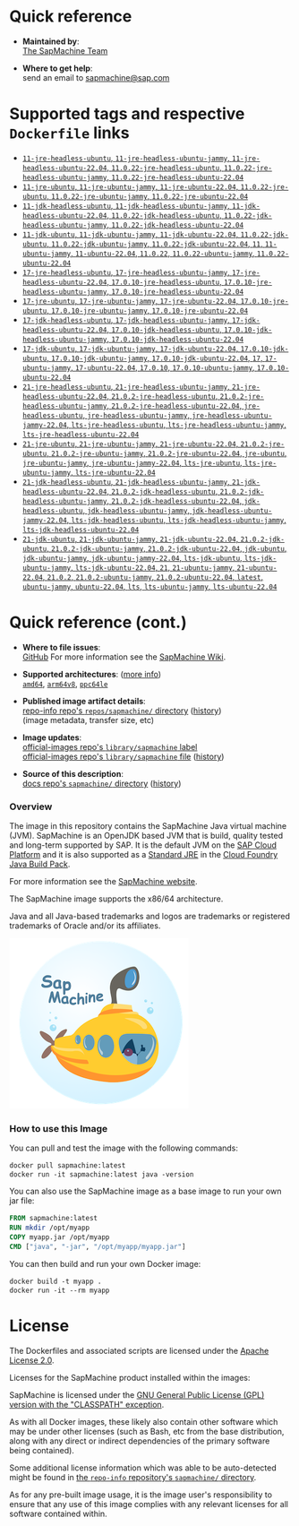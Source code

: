 <!--

********************************************************************************

WARNING:

    DO NOT EDIT "sapmachine/README.md"

    IT IS AUTO-GENERATED

    (from the other files in "sapmachine/" combined with a set of templates)

********************************************************************************

-->

# Quick reference

-	**Maintained by**:  
	[The SapMachine Team](https://github.com/SAP/SapMachine)

-	**Where to get help**:  
	send an email to sapmachine@sap.com

# Supported tags and respective `Dockerfile` links

-	[`11-jre-headless-ubuntu`, `11-jre-headless-ubuntu-jammy`, `11-jre-headless-ubuntu-22.04`, `11.0.22-jre-headless-ubuntu`, `11.0.22-jre-headless-ubuntu-jammy`, `11.0.22-jre-headless-ubuntu-22.04`](https://github.com/SAP/SapMachine-infrastructure/blob/9529e919a1cb124e0c6d281dff8c0de66614aab8/dockerfiles/official/11/ubuntu/jre-headless/Dockerfile)
-	[`11-jre-ubuntu`, `11-jre-ubuntu-jammy`, `11-jre-ubuntu-22.04`, `11.0.22-jre-ubuntu`, `11.0.22-jre-ubuntu-jammy`, `11.0.22-jre-ubuntu-22.04`](https://github.com/SAP/SapMachine-infrastructure/blob/9529e919a1cb124e0c6d281dff8c0de66614aab8/dockerfiles/official/11/ubuntu/jre/Dockerfile)
-	[`11-jdk-headless-ubuntu`, `11-jdk-headless-ubuntu-jammy`, `11-jdk-headless-ubuntu-22.04`, `11.0.22-jdk-headless-ubuntu`, `11.0.22-jdk-headless-ubuntu-jammy`, `11.0.22-jdk-headless-ubuntu-22.04`](https://github.com/SAP/SapMachine-infrastructure/blob/9529e919a1cb124e0c6d281dff8c0de66614aab8/dockerfiles/official/11/ubuntu/jdk-headless/Dockerfile)
-	[`11-jdk-ubuntu`, `11-jdk-ubuntu-jammy`, `11-jdk-ubuntu-22.04`, `11.0.22-jdk-ubuntu`, `11.0.22-jdk-ubuntu-jammy`, `11.0.22-jdk-ubuntu-22.04`, `11`, `11-ubuntu-jammy`, `11-ubuntu-22.04`, `11.0.22`, `11.0.22-ubuntu-jammy`, `11.0.22-ubuntu-22.04`](https://github.com/SAP/SapMachine-infrastructure/blob/9529e919a1cb124e0c6d281dff8c0de66614aab8/dockerfiles/official/11/ubuntu/jdk/Dockerfile)
-	[`17-jre-headless-ubuntu`, `17-jre-headless-ubuntu-jammy`, `17-jre-headless-ubuntu-22.04`, `17.0.10-jre-headless-ubuntu`, `17.0.10-jre-headless-ubuntu-jammy`, `17.0.10-jre-headless-ubuntu-22.04`](https://github.com/SAP/SapMachine-infrastructure/blob/02e2893a30a4f971c40920c89e773dfca0eefee5/dockerfiles/official/17/ubuntu/jre-headless/Dockerfile)
-	[`17-jre-ubuntu`, `17-jre-ubuntu-jammy`, `17-jre-ubuntu-22.04`, `17.0.10-jre-ubuntu`, `17.0.10-jre-ubuntu-jammy`, `17.0.10-jre-ubuntu-22.04`](https://github.com/SAP/SapMachine-infrastructure/blob/02e2893a30a4f971c40920c89e773dfca0eefee5/dockerfiles/official/17/ubuntu/jre/Dockerfile)
-	[`17-jdk-headless-ubuntu`, `17-jdk-headless-ubuntu-jammy`, `17-jdk-headless-ubuntu-22.04`, `17.0.10-jdk-headless-ubuntu`, `17.0.10-jdk-headless-ubuntu-jammy`, `17.0.10-jdk-headless-ubuntu-22.04`](https://github.com/SAP/SapMachine-infrastructure/blob/02e2893a30a4f971c40920c89e773dfca0eefee5/dockerfiles/official/17/ubuntu/jdk-headless/Dockerfile)
-	[`17-jdk-ubuntu`, `17-jdk-ubuntu-jammy`, `17-jdk-ubuntu-22.04`, `17.0.10-jdk-ubuntu`, `17.0.10-jdk-ubuntu-jammy`, `17.0.10-jdk-ubuntu-22.04`, `17`, `17-ubuntu-jammy`, `17-ubuntu-22.04`, `17.0.10`, `17.0.10-ubuntu-jammy`, `17.0.10-ubuntu-22.04`](https://github.com/SAP/SapMachine-infrastructure/blob/02e2893a30a4f971c40920c89e773dfca0eefee5/dockerfiles/official/17/ubuntu/jdk/Dockerfile)
-	[`21-jre-headless-ubuntu`, `21-jre-headless-ubuntu-jammy`, `21-jre-headless-ubuntu-22.04`, `21.0.2-jre-headless-ubuntu`, `21.0.2-jre-headless-ubuntu-jammy`, `21.0.2-jre-headless-ubuntu-22.04`, `jre-headless-ubuntu`, `jre-headless-ubuntu-jammy`, `jre-headless-ubuntu-jammy-22.04`, `lts-jre-headless-ubuntu`, `lts-jre-headless-ubuntu-jammy`, `lts-jre-headless-ubuntu-22.04`](https://github.com/SAP/SapMachine-infrastructure/blob/e85e498164c6456c418c64624a4903a855d55df2/dockerfiles/official/21/ubuntu/jre-headless/Dockerfile)
-	[`21-jre-ubuntu`, `21-jre-ubuntu-jammy`, `21-jre-ubuntu-22.04`, `21.0.2-jre-ubuntu`, `21.0.2-jre-ubuntu-jammy`, `21.0.2-jre-ubuntu-22.04`, `jre-ubuntu`, `jre-ubuntu-jammy`, `jre-ubuntu-jammy-22.04`, `lts-jre-ubuntu`, `lts-jre-ubuntu-jammy`, `lts-jre-ubuntu-22.04`](https://github.com/SAP/SapMachine-infrastructure/blob/e85e498164c6456c418c64624a4903a855d55df2/dockerfiles/official/21/ubuntu/jre/Dockerfile)
-	[`21-jdk-headless-ubuntu`, `21-jdk-headless-ubuntu-jammy`, `21-jdk-headless-ubuntu-22.04`, `21.0.2-jdk-headless-ubuntu`, `21.0.2-jdk-headless-ubuntu-jammy`, `21.0.2-jdk-headless-ubuntu-22.04`, `jdk-headless-ubuntu`, `jdk-headless-ubuntu-jammy`, `jdk-headless-ubuntu-jammy-22.04`, `lts-jdk-headless-ubuntu`, `lts-jdk-headless-ubuntu-jammy`, `lts-jdk-headless-ubuntu-22.04`](https://github.com/SAP/SapMachine-infrastructure/blob/e85e498164c6456c418c64624a4903a855d55df2/dockerfiles/official/21/ubuntu/jdk-headless/Dockerfile)
-	[`21-jdk-ubuntu`, `21-jdk-ubuntu-jammy`, `21-jdk-ubuntu-22.04`, `21.0.2-jdk-ubuntu`, `21.0.2-jdk-ubuntu-jammy`, `21.0.2-jdk-ubuntu-22.04`, `jdk-ubuntu`, `jdk-ubuntu-jammy`, `jdk-ubuntu-jammy-22.04`, `lts-jdk-ubuntu`, `lts-jdk-ubuntu-jammy`, `lts-jdk-ubuntu-22.04`, `21`, `21-ubuntu-jammy`, `21-ubuntu-22.04`, `21.0.2`, `21.0.2-ubuntu-jammy`, `21.0.2-ubuntu-22.04`, `latest`, `ubuntu-jammy`, `ubuntu-22.04`, `lts`, `lts-ubuntu-jammy`, `lts-ubuntu-22.04`](https://github.com/SAP/SapMachine-infrastructure/blob/e85e498164c6456c418c64624a4903a855d55df2/dockerfiles/official/21/ubuntu/jdk/Dockerfile)

# Quick reference (cont.)

-	**Where to file issues**:  
	[GitHub](https://github.com/SAP/SapMachine/issues) For more information see the [SapMachine Wiki](https://github.com/SAP/SapMachine/wiki).

-	**Supported architectures**: ([more info](https://github.com/docker-library/official-images#architectures-other-than-amd64))  
	[`amd64`](https://hub.docker.com/r/amd64/sapmachine/), [`arm64v8`](https://hub.docker.com/r/arm64v8/sapmachine/), [`ppc64le`](https://hub.docker.com/r/ppc64le/sapmachine/)

-	**Published image artifact details**:  
	[repo-info repo's `repos/sapmachine/` directory](https://github.com/docker-library/repo-info/blob/master/repos/sapmachine) ([history](https://github.com/docker-library/repo-info/commits/master/repos/sapmachine))  
	(image metadata, transfer size, etc)

-	**Image updates**:  
	[official-images repo's `library/sapmachine` label](https://github.com/docker-library/official-images/issues?q=label%3Alibrary%2Fsapmachine)  
	[official-images repo's `library/sapmachine` file](https://github.com/docker-library/official-images/blob/master/library/sapmachine) ([history](https://github.com/docker-library/official-images/commits/master/library/sapmachine))

-	**Source of this description**:  
	[docs repo's `sapmachine/` directory](https://github.com/docker-library/docs/tree/master/sapmachine) ([history](https://github.com/docker-library/docs/commits/master/sapmachine))

### Overview

The image in this repository contains the SapMachine Java virtual machine (JVM). SapMachine is an OpenJDK based JVM that is build, quality tested and long-term supported by SAP. It is the default JVM on the [SAP Cloud Platform](https://cloudplatform.sap.com/index.html) and it is also supported as a [Standard JRE](https://github.com/cloudfoundry/java-buildpack/blob/master/docs/jre-sap_machine_jre.md) in the [Cloud Foundry Java Build Pack](https://github.com/cloudfoundry/java-buildpack).

For more information see the [SapMachine website](https://sapmachine.io).

The SapMachine image supports the x86/64 architecture.

Java and all Java-based trademarks and logos are trademarks or registered trademarks of Oracle and/or its affiliates.

![logo](https://raw.githubusercontent.com/docker-library/docs/7ce76bc750f7a81f6a6eab30a93deb061c4be75e/sapmachine/logo.png)

### How to use this Image

You can pull and test the image with the following commands:

```console
docker pull sapmachine:latest
docker run -it sapmachine:latest java -version
```

You can also use the SapMachine image as a base image to run your own jar file:

```dockerfile
FROM sapmachine:latest
RUN mkdir /opt/myapp
COPY myapp.jar /opt/myapp
CMD ["java", "-jar", "/opt/myapp/myapp.jar"]
```

You can then build and run your own Docker image:

```console
docker build -t myapp .
docker run -it --rm myapp
```

# License

The Dockerfiles and associated scripts are licensed under the [Apache License 2.0](http://www.apache.org/licenses/LICENSE-2.0.html).

Licenses for the SapMachine product installed within the images:

SapMachine is licensed under the [GNU General Public License (GPL) version with the "CLASSPATH" exception](https://github.com/SAP/SapMachine/blob/sapmachine/LICENSE).

As with all Docker images, these likely also contain other software which may be under other licenses (such as Bash, etc from the base distribution, along with any direct or indirect dependencies of the primary software being contained).

Some additional license information which was able to be auto-detected might be found in [the `repo-info` repository's `sapmachine/` directory](https://github.com/docker-library/repo-info/tree/master/repos/sapmachine).

As for any pre-built image usage, it is the image user's responsibility to ensure that any use of this image complies with any relevant licenses for all software contained within.
